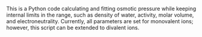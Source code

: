 This is a Python code calculating and fitting osmotic pressure while keeping internal limits in the range, such as density of water, activity, molar volume, and electroneutrality. Currently, all parameters are set for monovalent ions; however, this script can be extended to divalent ions.
